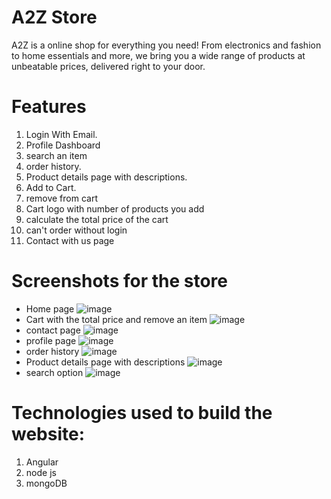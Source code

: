 # A2Z Store
A2Z is a online shop for everything you need! 
From electronics and fashion to home essentials and more, we bring you a wide range of products at unbeatable prices, delivered right to your door.
# Features
   1. Login With Email.
   2. Profile Dashboard
   3. search an item
   4. order history.
   5. Product details page with descriptions.
   6. Add to Cart.
   7. remove from cart
   8. Cart logo with number of products you add
   9. calculate the total price of the cart
   10. can't order without login
   11. Contact with us page
  # Screenshots for the store
  - Home page
  ![image](https://github.com/user-attachments/assets/cc7724c1-5006-4a65-85df-9c2ad7a364b6)
  - Cart with the total price and remove an item
  ![image](https://github.com/user-attachments/assets/2648073e-5a15-4c9b-a59a-0e92c7a599d2)
  - contact page
  ![image](https://github.com/user-attachments/assets/79427218-954d-4f04-867a-c7a1339330f5)
  - profile page
  ![image](https://github.com/user-attachments/assets/e1127ffd-d0ee-4f7f-ba62-ee408640e479)
  - order history
  ![image](https://github.com/user-attachments/assets/3ec005c1-3122-4178-831c-1ef7c770366c)
  - Product details page with descriptions
  ![image](https://github.com/user-attachments/assets/986e9eed-cdc6-45fe-9797-689f0de69850)
  - search option
  ![image](https://github.com/user-attachments/assets/eb9f0afe-16f8-40c4-aaa9-127cb5238e50)
  # Technologies used to build the website:
   1. Angular
   2. node js
   3. mongoDB
   
